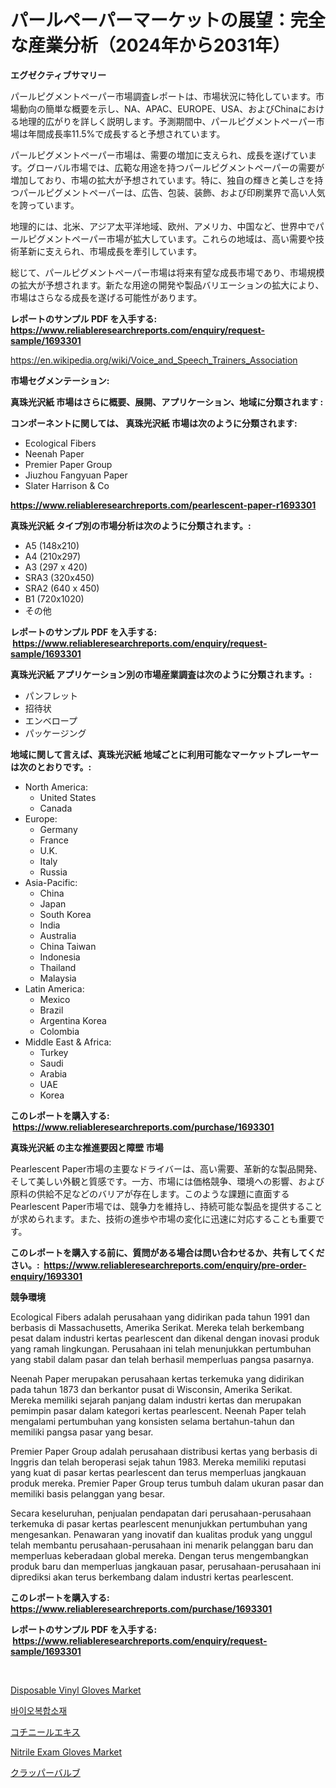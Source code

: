 <p><h1>パールペーパーマーケットの展望：完全な産業分析（2024年から2031年）</h1></p><p><strong>エグゼクティブサマリー</strong></p>
<p><p>パールピグメントペーパー市場調査レポートは、市場状況に特化しています。市場動向の簡単な概要を示し、NA、APAC、EUROPE、USA、およびChinaにおける地理的広がりを詳しく説明します。予測期間中、パールピグメントペーパー市場は年間成長率11.5%で成長すると予想されています。</p><p>パールピグメントペーパー市場は、需要の増加に支えられ、成長を遂げています。グローバル市場では、広範な用途を持つパールピグメントペーパーの需要が増加しており、市場の拡大が予想されています。特に、独自の輝きと美しさを持つパールピグメントペーパーは、広告、包装、装飾、および印刷業界で高い人気を誇っています。</p><p>地理的には、北米、アジア太平洋地域、欧州、アメリカ、中国など、世界中でパールピグメントペーパー市場が拡大しています。これらの地域は、高い需要や技術革新に支えられ、市場成長を牽引しています。</p><p>総じて、パールピグメントペーパー市場は将来有望な成長市場であり、市場規模の拡大が予想されます。新たな用途の開発や製品バリエーションの拡大により、市場はさらなる成長を遂げる可能性があります。</p></p>
<p><strong>レポートのサンプル PDF を入手する: <a href="https://www.reliableresearchreports.com/enquiry/request-sample/1693301">https://www.reliableresearchreports.com/enquiry/request-sample/1693301</a></strong></p>
<p><a href="https://en.wikipedia.org/wiki/Voice_and_Speech_Trainers_Association">https://en.wikipedia.org/wiki/Voice_and_Speech_Trainers_Association</a></p>
<p><strong>市場セグメンテーション:</strong></p>
<p><strong> 真珠光沢紙 市場はさらに概要、展開、アプリケーション、地域に分類されます :</strong></p>
<p><strong>コンポーネントに関しては、 真珠光沢紙 市場は次のように分類されます: &nbsp;</strong></p>
<p><ul><li>Ecological Fibers</li><li>Neenah Paper</li><li>Premier Paper Group</li><li>Jiuzhou Fangyuan Paper</li><li>Slater Harrison & Co</li></ul></p>
<p><strong><a href="https://www.reliableresearchreports.com/pearlescent-paper-r1693301">https://www.reliableresearchreports.com/pearlescent-paper-r1693301</a></strong></p>
<p><strong> 真珠光沢紙 タイプ別の市場分析は次のように分類されます。:</strong></p>
<p><ul><li>A5 (148x210)</li><li>A4 (210x297)</li><li>A3 (297 x 420)</li><li>SRA3 (320x450)</li><li>SRA2 (640 x 450)</li><li>B1 (720x1020)</li><li>その他</li></ul></p>
<p><strong>レポートのサンプル PDF を入手する: &nbsp;<a href="https://www.reliableresearchreports.com/enquiry/request-sample/1693301">https://www.reliableresearchreports.com/enquiry/request-sample/1693301</a></strong></p>
<p><strong> 真珠光沢紙 アプリケーション別の市場産業調査は次のように分類されます。:</strong></p>
<p><ul><li>パンフレット</li><li>招待状</li><li>エンベロープ</li><li>パッケージング</li></ul></p>
<p><strong>地域に関して言えば、真珠光沢紙 地域ごとに利用可能なマーケットプレーヤーは次のとおりです。:</strong></p>
<p><ul>
    <li>
        North America:
        <ul>
            <li>United States</li>
            <li>Canada</li>
        </ul>
    </li>
    <li>
        Europe:
        <ul>
            <li>Germany</li>
            <li>France</li>
            <li>U.K.</li>
            <li>Italy</li>
            <li>Russia</li>
        </ul>
    </li>
    <li>
        Asia-Pacific:
        <ul>
            <li>China</li>
            <li>Japan</li>
            <li>South Korea</li>
            <li>India</li>
            <li>Australia</li>
            <li>China Taiwan</li>
            <li>Indonesia</li>
            <li>Thailand</li>
            <li>Malaysia</li>
        </ul>
    </li>
    <li>
        Latin America:
        <ul>
            <li>Mexico</li>
            <li>Brazil</li>
            <li>Argentina Korea</li>
            <li>Colombia</li>
        </ul>
    </li>
    <li>
        Middle East & Africa:
        <ul>
            <li>Turkey</li>
            <li>Saudi</li>
            <li>Arabia</li>
            <li>UAE</li>
            <li>Korea</li>
        </ul>
    </li>
    </ul></p>
<p><strong>このレポートを購入する: &nbsp;<a href="https://www.reliableresearchreports.com/purchase/1693301">https://www.reliableresearchreports.com/purchase/1693301</a></strong></p>
<p><strong>真珠光沢紙 の主な推進要因と障壁 市場</strong></p>
<p><p>Pearlescent Paper市場の主要なドライバーは、高い需要、革新的な製品開発、そして美しい外観と質感です。一方、市場には価格競争、環境への影響、および原料の供給不足などのバリアが存在します。このような課題に直面するPearlescent Paper市場では、競争力を維持し、持続可能な製品を提供することが求められます。また、技術の進歩や市場の変化に迅速に対応することも重要です。</p></p>
<p><strong>このレポートを購入する前に、質問がある場合は問い合わせるか、共有してください。:&nbsp; <a href="https://www.reliableresearchreports.com/enquiry/pre-order-enquiry/1693301">https://www.reliableresearchreports.com/enquiry/pre-order-enquiry/1693301</a></strong></p>
<p><strong>競争環境</strong></p>
<p><p>Ecological Fibers adalah perusahaan yang didirikan pada tahun 1991 dan berbasis di Massachusetts, Amerika Serikat. Mereka telah berkembang pesat dalam industri kertas pearlescent dan dikenal dengan inovasi produk yang ramah lingkungan. Perusahaan ini telah menunjukkan pertumbuhan yang stabil dalam pasar dan telah berhasil memperluas pangsa pasarnya.</p><p>Neenah Paper merupakan perusahaan kertas terkemuka yang didirikan pada tahun 1873 dan berkantor pusat di Wisconsin, Amerika Serikat. Mereka memiliki sejarah panjang dalam industri kertas dan merupakan pemimpin pasar dalam kategori kertas pearlescent. Neenah Paper telah mengalami pertumbuhan yang konsisten selama bertahun-tahun dan memiliki pangsa pasar yang besar.</p><p>Premier Paper Group adalah perusahaan distribusi kertas yang berbasis di Inggris dan telah beroperasi sejak tahun 1983. Mereka memiliki reputasi yang kuat di pasar kertas pearlescent dan terus memperluas jangkauan produk mereka. Premier Paper Group terus tumbuh dalam ukuran pasar dan memiliki basis pelanggan yang besar.</p><p>Secara keseluruhan, penjualan pendapatan dari perusahaan-perusahaan terkemuka di pasar kertas pearlescent menunjukkan pertumbuhan yang mengesankan. Penawaran yang inovatif dan kualitas produk yang unggul telah membantu perusahaan-perusahaan ini menarik pelanggan baru dan memperluas keberadaan global mereka. Dengan terus mengembangkan produk baru dan memperluas jangkauan pasar, perusahaan-perusahaan ini diprediksi akan terus berkembang dalam industri kertas pearlescent.</p></p>
<p><strong>このレポートを購入する: &nbsp; <a href="https://www.reliableresearchreports.com/purchase/1693301">https://www.reliableresearchreports.com/purchase/1693301</a></strong></p>
<p><strong>レポートのサンプル PDF を入手する: &nbsp;<a href="https://www.reliableresearchreports.com/enquiry/request-sample/1693301">https://www.reliableresearchreports.com/enquiry/request-sample/1693301</a></strong><strong></strong></p>
<p>&nbsp;</p>
<p><p><a href="https://github.com/Bryanturray6576/Market-Research-Report-List-1/blob/main/disposable-vinyl-gloves-market.md">Disposable Vinyl Gloves Market</a></p><p><a href="https://github.com/LuckeyCorbin/Market-Research-Report-List-2/blob/main/398657841533.md">바이오복합소재</a></p><p><a href="https://github.com/RandallRunte2023/Market-Research-Report-List-2/blob/main/458822531885.md">コチニールエキス</a></p><p><a href="https://github.com/ChloeConn57/Market-Research-Report-List-1/blob/main/nitrile-exam-gloves-market.md">Nitrile Exam Gloves Market</a></p><p><a href="https://github.com/TerrellConn/Market-Research-Report-List-2/blob/main/332139331884.md">クラッパーバルブ</a></p></p>